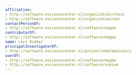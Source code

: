 ```yaml
---
affiliation:
- http://software.esciencecenter.nl/organization/nlesc
- http://software.esciencecenter.nl/organization/wur
contactPersonOf:
- http://software.esciencecenter.nl/software/magma
contributorOf:
- http://software.esciencecenter.nl/software/magma
name: Lars Ridder
principalInvestigatorOf:
- http://software.esciencecenter.nl/project/emetabolomics
userOf:
- http://software.esciencecenter.nl/software/magma
- http://software.esciencecenter.nl/software/osmium
---
```


